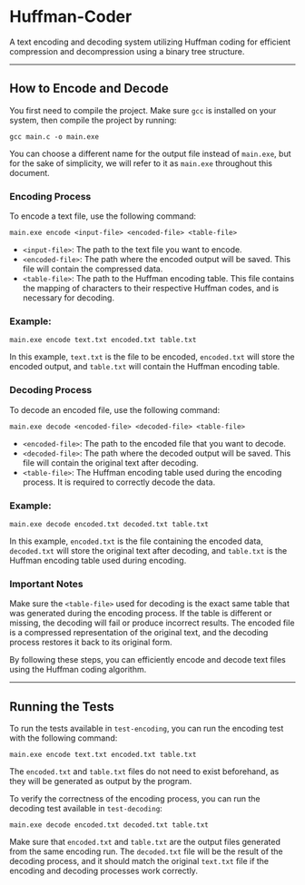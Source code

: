 
# Huffman-Coder

A text encoding and decoding system utilizing Huffman coding for efficient compression and decompression using a binary tree structure.

-----
## How to Encode and Decode

You first need to compile the project. Make sure ``gcc`` is installed on your system, then compile the project by running:

``gcc main.c -o main.exe``

You can choose a different name for the output file instead of ``main.exe``, but for the sake of simplicity, we will refer to it as ``main.exe`` throughout this document.

### Encoding Process

To encode a text file, use the following command:

``main.exe encode <input-file> <encoded-file> <table-file>``

- ``<input-file>``: The path to the text file you want to encode.
- ``<encoded-file>``: The path where the encoded output will be saved. This file will contain the compressed data.
- ``<table-file>``: The path to the Huffman encoding table. This file contains the mapping of characters to their respective Huffman codes, and is necessary for decoding.

### Example:

``main.exe encode text.txt encoded.txt table.txt``

In this example, ``text.txt`` is the file to be encoded, ``encoded.txt`` will store the encoded output, and ``table.txt`` will contain the Huffman encoding table.


### Decoding Process

To decode an encoded file, use the following command:

``main.exe decode <encoded-file> <decoded-file> <table-file>``

- ``<encoded-file>``: The path to the encoded file that you want to decode.
- ``<decoded-file>``: The path where the decoded output will be saved. This file will contain the original text after decoding.
- ``<table-file>``: The Huffman encoding table used during the encoding process. It is required to correctly decode the data.

### Example:

``main.exe decode encoded.txt decoded.txt table.txt``

In this example, ``encoded.txt`` is the file containing the encoded data, ``decoded.txt`` will store the original text after decoding, and ``table.txt`` is the Huffman encoding table used during encoding.

### Important Notes

Make sure the ``<table-file>`` used for decoding is the exact same table that was generated during the encoding process. If the table is different or missing, the decoding will fail or produce incorrect results. The encoded file is a compressed representation of the original text, and the decoding process restores it back to its original form.

By following these steps, you can efficiently encode and decode text files using the Huffman coding algorithm.

-----
## Running the Tests

To run the tests available in ``test-encoding``, you can run the encoding test with the following command:

``main.exe encode text.txt encoded.txt table.txt``

The ``encoded.txt`` and ``table.txt`` files do not need to exist beforehand, as they will be generated as output by the program.

To verify the correctness of the encoding process, you can run the decoding test available in ``test-decoding``:

``main.exe decode encoded.txt decoded.txt table.txt``

Make sure that ``encoded.txt`` and ``table.txt`` are the output files generated from the same encoding run. The ``decoded.txt`` file will be the result of the decoding process, and it should match the original ``text.txt`` file if the encoding and decoding processes work correctly.
